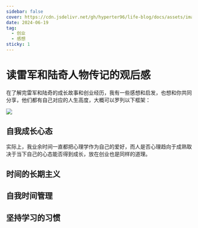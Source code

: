 ```yaml
---
sidebar: false
cover: https://cdn.jsdelivr.net/gh/hyperter96/life-blog/docs/assets/images/entrepreneurship.jpg
date: 2024-06-19
tag:
  - 创业
  - 感想
sticky: 1
---
```


# 读雷军和陆奇人物传记的观后感

在了解完雷军和陆奇的成长故事和创业经历，我有一些感想和启发，也想和你共同分享，他们都有自己对应的人生高度，大概可以罗列以下框架：

![](https://cdn.jsdelivr.net/gh/hyperter96/life-blog/docs/assets/images/entrepreneur-infra.png)

## 自我成长心态

实际上，我业余时间一直都把心理学作为自己的爱好，而人是否心理趋向于成熟取决于当下自己的心态能否得到成长，放在创业也是同样的道理。

## 时间的长期主义

## 自我时间管理

## 坚持学习的习惯